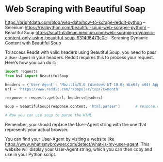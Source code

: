 # Web Scraping with Beautiful Soap

<https://brightdata.com/blog/web-data/how-to-scrape-reddit-python> – Selenium
<https://realpython.com/beautiful-soup-web-scraper-python/> – Beautiful Soup
<https://scott-dallman.medium.com/web-scraping-dynamic-content-only-using-beautiful-soup-631496473c0e> – Scraping Dynamic Content with Beautiful Soup

To access Reddit with valid headers using Beautiful Soup, you need to pass a `User-Agent` in your headers. Reddit requires this to process your request. Here's how you can do it:

```python
import requests
from bs4 import BeautifulSoup

headers = {'User-Agent': 'Mozilla/5.0 (Windows NT 10.0; Win64; x64) AppleWebKit/537.36 (KHTML, like Gecko) Chrome/58.0.3029.110 Safari/537.3'}
url = 'https://www.reddit.com/r/popular/top/?t=month'

response = requests.get(url, headers=headers)

soup = BeautifulSoup(response.content, 'html.parser')       # respone.content instead of response.text is recommended

# Now you can use soup to parse the HTML
```

Remember, you should replace the User-Agent string with the one that represents your actual browser.

You can find your User-Agent by visiting a website like <https://www.whatismybrowser.com/detect/what-is-my-user-agent>. This website will display your User-Agent string, which you can then copy and use in your Python script.
